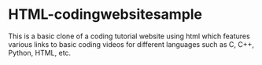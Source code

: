 # HTML-codingwebsitesample
This is a basic clone of a coding tutorial website using html which features various links to basic coding videos for different languages such as C, C++, Python, HTML, etc.
